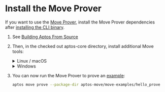 # Install the Move Prover

If you want to use the [Move Prover](../../move/prover/index.md), install the Move Prover dependencies after [installing the CLI binary](.).

1. See [Building Aptos From Source](../../guides/building-from-source.md)

2. Then, in the checked out aptos-core directory, install additional Move tools:
   <details>
   <summary>Linux / macOS</summary>

   1. Open a Terminal session.
   2. Run the dev setup script to prepare your environment: `./scripts/dev_setup.sh -yp`
   3. Update your current shell environment: `source ~/.profile`

   :::tip
   `dev_setup.sh -p` updates your `~./profile` with environment variables to support the installed Move Prover tools. You may need to set `.bash_profile` or `.zprofile` or other setup files for your shell.
   :::

   </details>
   <details>
   <summary>Windows</summary>

   1. Open a PowerShell terminal as an administrator.
   2. Run the dev setup script to prepare your environment: `PowerShell -ExecutionPolicy Bypass -File ./scripts/windows_dev_setup.ps1 -y`

   </details>

3. You can now run the Move Prover to prove an [example](https://github.com/aptos-labs/aptos-core/tree/main/aptos-move/move-examples/hello_prover):
   ```bash
   aptos move prove --package-dir aptos-move/move-examples/hello_prover/
   ```
